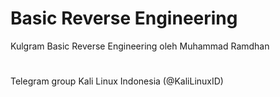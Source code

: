 # Basic Reverse Engineering
Kulgram Basic Reverse Engineering oleh Muhammad Ramdhan

#

Telegram group Kali Linux Indonesia (@KaliLinuxID)